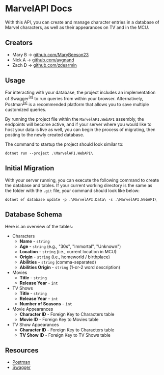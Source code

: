 # MarvelAPI Docs
With this API, you can create and manage character entries in a database of Marvel characters, as well as their appearances on TV and in the MCU.

## Creators
- Mary B -> [github.com/MaryBeeson23](https://github.com/MaryBeeson23)
- Nick A -> [github.com/avgnand](https://github.com/avgnand)
- Zach D -> [github.com/zdearmin](https://github.com/zdearmin)

## Usage
For interacting with your database, the project includes an implementation of Swagger<sup>[\[x\]](#resources)</sup> to run queries from within your browser. Alternatively, Postman<sup>[\[x\]](#resources)</sup> is a recommended platform that allows you to save multiple customized queries.

By running the project file within the `MarvelAPI.WebAPI` assembly, the endpoints will become active, and if your server where you would like to host your data is live as well, you can begin the process of migrating, then posting to the newly created database.

The command to startup the project should look similar to:
``` 
dotnet run --project .\MarvelAPI.WebAPI\
```

## Initial Migration
With your server running, you can execute the following command to create the database and tables. If your current working directory is the same as the folder with the `.git` file, your command should look like below:
```
dotnet ef database update -p .\MarvelAPI.Data\ -s .\MarvelAPI.WebAPI\
```

## Database Schema
Here is an overview of the tables:
- Characters
    - **Name** - `string`
    - **Age** - `string` (e.g., "30s", "Immortal", "Unknown")
    - **Location** - `string` (i.e., current location in MCU)
    - **Origin** - `string` (i.e., homeworld / birthplace)
    - **Abilities** - `string` (comma-separated)
    - **Abilities Origin** - `string` (1-or-2 word description)
- Movies
    - **Title** - `string`
    - **Release Year** - `int`
- TV Shows
    - **Title** - `string`
    - **Release Year** - `int`
    - **Number of Seasons** - `int`
- Movie Appearances
    - **Character ID** - Foreign Key to Characters table
    - **Movie ID** - Foreign Key to Movies table
- TV Show Appearances
    - **Character ID** - Foreign Key to Characters table
    - **TV Show ID** - Foreign Key to TV Shows table

## Resources
- [Postman](https://www.postman.com/)
- [Swagger](https://swagger.io/)